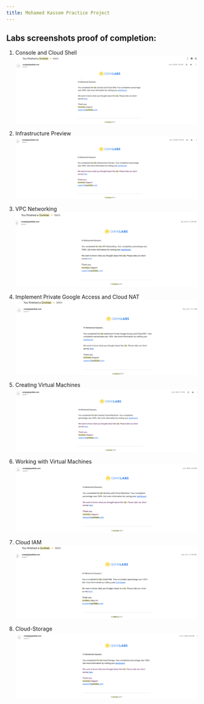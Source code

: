 ```yaml
---
title: Mohamed Kassem Practice Project
---
```


## Labs screenshots proof of completion:

1. Console and Cloud Shell
![Console-and-Cloud-Shell](./labs_screenshots/Console-and-Cloud-Shell.png)

2. Infrastructure Preview
![Infrastructure-Preview](./labs_screenshots/Infrastructure-Preview.png)

3. VPC Networking
![VPC-Networking](./labs_screenshots/VPC-Networking.png)

4. Implement Private Google Access and Cloud NAT
![Implement-Private-Google-Access-and-Cloud-NAT](./labs_screenshots/Implement-Private-Google-Access-and-Cloud-NAT.png)

5. Creating Virtual Machines
![Creating-Virtual-Machines](./labs_screenshots/Creating-Virtual-Machines.png)

6. Working with Virtual Machines
![Working-with-Virtual-Machines](./labs_screenshots/Working-with-Virtual-Machines.png)

7. Cloud IAM
![Cloud-IAM](./labs_screenshots/Cloud-IAM.png)

8. Cloud-Storage
![Cloud-Storage](./labs_screenshots/Cloud-Storage.png)
